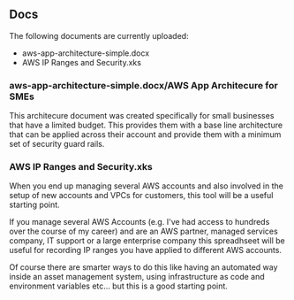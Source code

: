 ## Docs

The following documents are currently uploaded:

- aws-app-architecture-simple.docx
- AWS IP Ranges and Security.xks

### aws-app-architecture-simple.docx/AWS App Architecure for SMEs

This architecure document was created specifically for small businesses that have a limited budget. This provides them with a base line architecture that can be applied across their account and provide them with a minimum set of security guard rails.

### AWS IP Ranges and Security.xks

When you end up managing several AWS accounts and also involved in the setup of new accounts and VPCs for customers, this tool will be a useful starting point.

If you manage several AWS Accounts (e.g. I've had access to hundreds over the course of my career) and are an AWS partner, managed services company, IT support or a large enterprise company this spreadhseet will be useful for recording IP ranges you have applied to different AWS accounts.

Of course there are smarter ways to do this like having an automated way inside an asset management system, using infrastructure as code and environment variables etc... but this is a good starting point.

